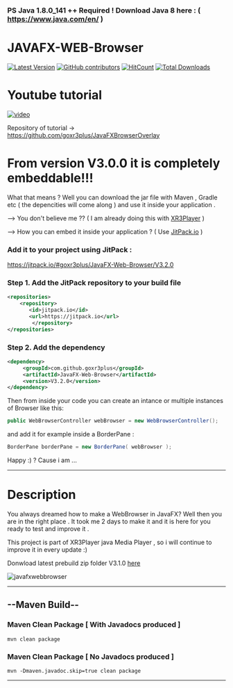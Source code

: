 ### PS Java 1.8.0_141 ++ Required ! Download Java 8 here : ( https://www.java.com/en/ )

# JAVAFX-WEB-Browser 

[![Latest Version](https://img.shields.io/github/release/goxr3plus/JavaFX-Web-Browser.svg?style=flat-square)](https://github.com/goxr3plus/JavaFX-Web-Browser/releases)
[![GitHub contributors][contributors-image]][contributors-url]
[![HitCount](http://hits.dwyl.io/goxr3plus/JavaFX-Web-Browser.svg)](http://hits.dwyl.io/goxr3plus/JavaFX-Web-Browser)
[![Total Downloads](https://img.shields.io/github/downloads/goxr3plus/JavaFX-Web-Browser/total.svg)](https://github.com/goxr3plus/JavaFX-Web-Browser/releases)

[contributors-url]: https://github.com/goxr3plus/JavaFX-Web-Browser/graphs/contributors
[contributors-image]: https://img.shields.io/github/contributors/goxr3plus/JavaFX-Web-Browser.svg

# Youtube tutorial 
[![video](http://img.youtube.com/vi/F1yxsH8qyuI/0.jpg)](https://www.youtube.com/watch?v=F1yxsH8qyuI)

Repository of tutorial -> https://github.com/goxr3plus/JavaFXBrowserOverlay

# From version V3.0.0 it is completely embeddable!!!

What that means ? Well you can download the jar file with Maven , Gradle etc ( the depencities will come along ) and use it inside your application . 

--> You don't believe me ?? ( I am already doing this with [XR3Player](https://github.com/goxr3plus/XR3Player) ) 

--> How you can embed it inside your application ? ( Use [JitPack.io](https://jitpack.io/#goxr3plus/JavaFX-Web-Browser/V3.0.0) )

### Add it to your project using JitPack :

https://jitpack.io/#goxr3plus/JavaFX-Web-Browser/V3.2.0

### Step 1. Add the JitPack repository to your build file
``` XML
<repositories>
	<repository>
	   <id>jitpack.io</id>
	   <url>https://jitpack.io</url>
        </repository>
</repositories>
```

###  Step 2. Add the dependency
``` XML
<dependency>
	 <groupId>com.github.goxr3plus</groupId>
	 <artifactId>JavaFX-Web-Browser</artifactId>
	 <version>V3.2.0</version>
</dependency>
```

Then from inside your code you can create an intance or multiple instances of Browser like this:

``` JAVA
public WebBrowserController webBrowser = new WebBrowserController();
```

and add it for example inside a BorderPane :

```JAVA
BorderPane borderPane = new BorderPane( webBrowser );
```

Happy :) ?  Cause i am ...

---

# Description

You always dreamed how to make a WebBrowser in JavaFX? Well then you are in the right place . It took me 2 days to make it and it is here for you ready to test and improve it .

This project is part of XR3Player java Media Player , so i will continue to improve it in every update :) 

Donwload latest prebuild zip folder V3.1.0 [here](https://github.com/goxr3plus/JavaFX-Web-Browser/releases/download/V3.1.0/JavaFXWebBrowser-3.1.0.zip)

![javafxwebbrowser](https://user-images.githubusercontent.com/20374208/32561528-18323d74-c4b5-11e7-9552-f7aeba4f9728.jpg)

---

## --Maven Build--

### Maven Clean Package [ With Javadocs produced ]

```mvn clean package``` 

### Maven Clean Package [ No Javadocs produced ]

```mvn -Dmaven.javadoc.skip=true clean package``` 

---

